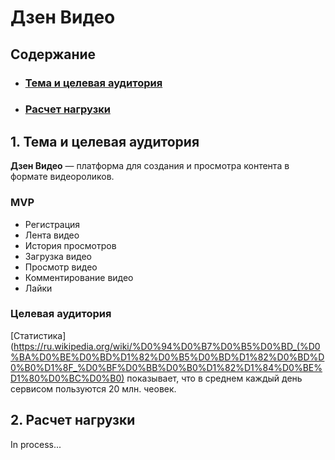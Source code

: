 # Дзен Видео
## Содержание

* ### [Тема и целевая аудитория](#1)
* ### [Расчет нагрузки](#2)

## 1. Тема и целевая аудитория <a name="1"></a>
**Дзен Видео** — платформа для создания и просмотра контента в формате видеороликов.

### MVP
- Регистрация
- Лента видео
- История просмотров
- Загрузка видео
- Просмотр видео
- Комментирование видео
- Лайки

### Целевая аудитория 
[Статистика](https://ru.wikipedia.org/wiki/%D0%94%D0%B7%D0%B5%D0%BD_(%D0%BA%D0%BE%D0%BD%D1%82%D0%B5%D0%BD%D1%82%D0%BD%D0%B0%D1%8F_%D0%BF%D0%BB%D0%B0%D1%82%D1%84%D0%BE%D1%80%D0%BC%D0%B0) 
показывает, что в среднем каждый день сервисом пользуются 20 млн. чеовек.

## 2. Расчет нагрузки <a name="2"></a>

In process...
